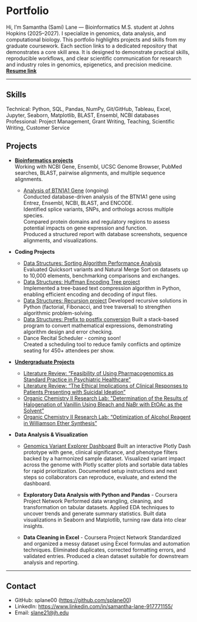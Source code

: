 # Portfolio
Hi, I’m Samantha (Sami) Lane — Bioinformatics M.S. student at Johns Hopkins (2025–2027). I specialize in genomics, data analysis, and computational biology.
This portfolio highlights projects and skills from my graduate coursework. Each section links to a dedicated repository that demonstrates a core skill area. It is designed to demonstrate practical skills, reproducible workflows, and clear scientific communication for research and industry roles in genomics, epigenetics, and precision medicine.  
[**Resume link**](https://docs.google.com/document/d/e/2PACX-1vQGCmVg5akJyW-4Djhk3-9Xd_o81cjNixMAKTg-GT60d-JEO9FAFVgz6RDwqeArAixpKXsiXn1krvJ2/pub)

---
## Skills
Technical: Python, SQL, Pandas, NumPy, Git/GitHub, Tableau, Excel, Jupyter, Seaborn, Matplotlib, BLAST, Ensembl, NCBI databases  
Professional: Project Management, Grant Writing, Teaching, Scientific Writing, Customer Service

## Projects

- [**Bioinformatics projects**](https://github.com/splane00/bioinfo_projects)  
  Working with NCBI Gene, Ensembl, UCSC Genome Browser, PubMed searches, BLAST, pairwise alignments, and multiple sequence alignments.

  - [Analysis of BTN1A1 Gene](https://github.com/splane00/bioinfo_projects/blob/main/BTN1A1-analysis.md) (ongoing)  
    Conducted database-driven analysis of the BTN1A1 gene using Entrez, Ensembl, NCBI, BLAST, and ENCODE.  
    Identified splice variants, SNPs, and orthologs across multiple species.  
    Compared protein domains and regulatory regions to assess potential impacts on gene expression and function.  
    Produced a structured report with database screenshots, sequence alignments, and visualizations.

- **Coding Projects**
  - [Data Structures: Sorting Algorithm Performance Analysis](https://github.com/splane00/data-struc-4)  
    Evaluated Quicksort variants and Natural Merge Sort on datasets up to 10,000 elements, benchmarking comparisons and exchanges.
  - [Data Structures: Huffman Encoding Tree project](https://github.com/splane00/data-struc-3)  
    Implemented a tree-based text compression algorithm in Python, enabling efficient encoding and decoding of input files.
  - [Data Structures: Recursion project](https://github.com/splane00/data-struc-1)
    Developed recursive solutions in Python (factorial, Fibonacci, and tree traversal) to strengthen algorithmic problem-solving.
  - [Data Structures: Prefix to postfix conversion](https://github.com/splane00/data-struc-2)
    Built a stack-based program to convert mathematical expressions, demonstrating algorithm design and error checking.
  - Dance Recital Scheduler - coming soon!  
    Created a scheduling tool to reduce family conflicts and optimize seating for 450+ attendees per show.

    
- [**Undergraduate Projects**](https://github.com/splane00/undergrad)  
  - [Literature Review: “Feasibility of Using Pharmacogenomics as Standard Practice in Psychiatric Healthcare”](https://github.com/splane00/undergrad/blob/main/Pharmacogenomics%20final%20draft.pdf)  
  - [Literature Review: “The Ethical Implications of Clinical Responses to Patients Presenting with Suicidal Ideation”](https://github.com/splane00/undergrad/blob/main/BHUM%20Lit%20Review.pdf)  
  - [Organic Chemistry II Research Lab: "Determination of the Results of Halogenation of Vanillin Using Bleach and NaBr with EtOAc as the Solvent”](https://github.com/splane00/undergrad/blob/main/Optimization%20of%20Alkylation%20OCII.pdf)  
  - [Organic Chemistry II Research Lab: “Optimization of Alcohol Reagent in Williamson Ether Synthesis”](https://github.com/splane00/undergrad/blob/main/Williamson%20Ether%20Synthesis%20OCII.pdf)  

- **Data Analysis & Visualization**
  - [Genomics Variant Explorer Dashboard](projects/genomics-dashboard.md)
    Built an interactive Plotly Dash prototype with gene, clinical significance, and phenotype filters backed by a harmonized sample dataset.
    Visualized variant impact across the genome with Plotly scatter plots and sortable data tables for rapid prioritization.
    Documented setup instructions and next steps so collaborators can reproduce, evaluate, and extend the dashboard.

  - **Exploratory Data Analysis with Python and Pandas** - Coursera Project Network
    Performed data wrangling, cleaning, and transformation on tabular datasets.
    Applied EDA techniques to uncover trends and generate summary statistics.
    Built data visualizations in Seaborn and Matplotlib, turning raw data into clear insights.

  - **Data Cleaning in Excel** - Coursera Project Network
    Standardized and organized a messy dataset using Excel formulas and automation techniques.
    Eliminated duplicates, corrected formatting errors, and validated entries.
    Produced a clean dataset suitable for downstream analysis and reporting.

---

## Contact
- GitHub: splane00 (https://github.com/splane00)  
- LinkedIn: https://www.linkedin.com/in/samantha-lane-917771155/
- Email: slane21@jh.edu
